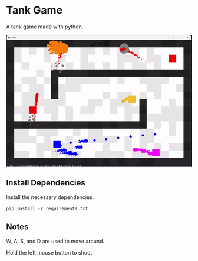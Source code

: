 # Tank Game

A tank game made with python.

![tanks.gif](README.assets/tanks.gif)

## Install Dependencies

Install the necessary dependencies.

```text
pip install -r requirements.txt
```

## Notes

W, A, S, and D are used to move around.

Hold the left mouse button to shoot.
